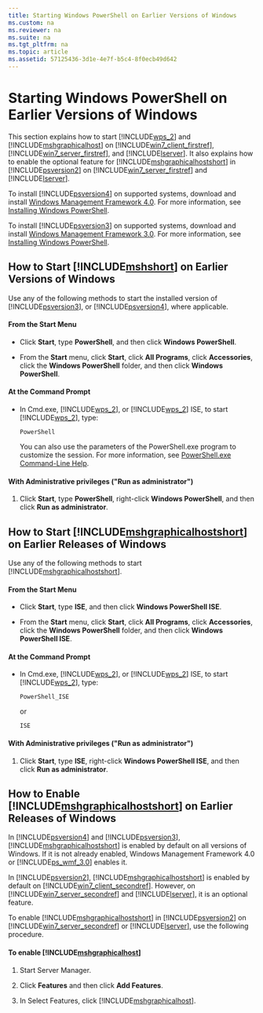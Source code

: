 ```yaml
---
title: Starting Windows PowerShell on Earlier Versions of Windows
ms.custom: na
ms.reviewer: na
ms.suite: na
ms.tgt_pltfrm: na
ms.topic: article
ms.assetid: 57125436-3d1e-4e7f-b5c4-8f0ecb49d642
---
```

# Starting Windows PowerShell on Earlier Versions of Windows
This section explains how to start [!INCLUDE[wps_2](../Token/wps_2_md.md)] and [!INCLUDE[mshgraphicalhost](../Token/mshgraphicalhost_md.md)] on [!INCLUDE[win7_client_firstref](../Token/win7_client_firstref_md.md)], [!INCLUDE[win7_server_firstref](../Token/win7_server_firstref_md.md)], and [!INCLUDE[lserver](../Token/lserver_md.md)]. It also explains how to enable the optional feature for [!INCLUDE[mshgraphicalhostshort](../Token/mshgraphicalhostshort_md.md)] in [!INCLUDE[psversion2](../Token/psversion2_md.md)] on [!INCLUDE[win7_server_firstref](../Token/win7_server_firstref_md.md)] and [!INCLUDE[lserver](../Token/lserver_md.md)].

To install [!INCLUDE[psversion4](../Token/psversion4_md.md)] on supported systems, download and install [Windows Management Framework 4.0](http://go.microsoft.com/fwlink/?LinkID=293881). For more information, see [Installing Windows PowerShell](../Topic/Installing-Windows-PowerShell.md).

To install [!INCLUDE[psversion3](../Token/psversion3_md.md)] on supported systems, download and install [Windows Management Framework 3.0](http://go.microsoft.com/fwlink/?LinkID=240290). For more information, see [Installing Windows PowerShell](../Topic/Installing-Windows-PowerShell.md).

## How to Start [!INCLUDE[mshshort](../Token/mshshort_md.md)] on Earlier Versions of Windows
Use any of the following methods to start the installed version of [!INCLUDE[psversion3](../Token/psversion3_md.md)], or [!INCLUDE[psversion4](../Token/psversion4_md.md)], where applicable.

#### From the Start Menu

-   Click **Start**, type **PowerShell**, and then click **Windows PowerShell**.

-   From the **Start** menu, click **Start**, click **All Programs**, click **Accessories**, click the **Windows PowerShell** folder, and then click **Windows PowerShell**.

#### At the Command Prompt

-   In Cmd.exe, [!INCLUDE[wps_2](../Token/wps_2_md.md)], or [!INCLUDE[wps_2](../Token/wps_2_md.md)] ISE, to start [!INCLUDE[wps_2](../Token/wps_2_md.md)], type:

    ```
    PowerShell
    ```

    You can also use the parameters of the PowerShell.exe program to customize the session. For more information, see [PowerShell.exe Command-Line Help](../Topic/PowerShell.exe-Command-Line-Help.md).

#### With Administrative privileges ("Run as administrator")

1.  Click **Start**, type **PowerShell**, right\-click **Windows PowerShell**, and then click **Run as administrator**.

## How to Start [!INCLUDE[mshgraphicalhostshort](../Token/mshgraphicalhostshort_md.md)] on Earlier Releases of Windows
Use any of the following methods to start [!INCLUDE[mshgraphicalhostshort](../Token/mshgraphicalhostshort_md.md)].

#### From the Start Menu

-   Click **Start**, type **ISE**, and then click **Windows PowerShell ISE**.

-   From the **Start** menu, click **Start**, click **All Programs**, click **Accessories**, click the **Windows PowerShell** folder, and then click **Windows PowerShell ISE**.

#### At the Command Prompt

-   In Cmd.exe, [!INCLUDE[wps_2](../Token/wps_2_md.md)], or [!INCLUDE[wps_2](../Token/wps_2_md.md)] ISE, to start [!INCLUDE[wps_2](../Token/wps_2_md.md)], type:

    ```
    PowerShell_ISE
    ```

    or

    ```
    ISE
    ```

#### With Administrative privileges ("Run as administrator")

1.  Click **Start**, type **ISE**, right\-click **Windows PowerShell ISE**, and then click **Run as administrator**.

## How to Enable [!INCLUDE[mshgraphicalhostshort](../Token/mshgraphicalhostshort_md.md)] on Earlier Releases of Windows
In [!INCLUDE[psversion4](../Token/psversion4_md.md)] and [!INCLUDE[psversion3](../Token/psversion3_md.md)], [!INCLUDE[mshgraphicalhostshort](../Token/mshgraphicalhostshort_md.md)] is enabled by default on all versions of Windows. If it is not already enabled, Windows Management Framework 4.0 or [!INCLUDE[ps_wmf_3.0](../Token/ps_wmf_3.0_md.md)] enables it.

In [!INCLUDE[psversion2](../Token/psversion2_md.md)], [!INCLUDE[mshgraphicalhostshort](../Token/mshgraphicalhostshort_md.md)] is enabled by default on [!INCLUDE[win7_client_secondref](../Token/win7_client_secondref_md.md)]. However, on [!INCLUDE[win7_server_secondref](../Token/win7_server_secondref_md.md)] and [!INCLUDE[lserver](../Token/lserver_md.md)], it is an optional feature.

To enable [!INCLUDE[mshgraphicalhostshort](../Token/mshgraphicalhostshort_md.md)] in [!INCLUDE[psversion2](../Token/psversion2_md.md)] on [!INCLUDE[win7_server_secondref](../Token/win7_server_secondref_md.md)] or [!INCLUDE[lserver](../Token/lserver_md.md)], use the following procedure.

#### To enable [!INCLUDE[mshgraphicalhost](../Token/mshgraphicalhost_md.md)]

1.  Start Server Manager.

2.  Click **Features** and then click **Add Features**.

3.  In Select Features, click [!INCLUDE[mshgraphicalhost](../Token/mshgraphicalhost_md.md)].

